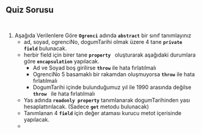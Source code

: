 ## Quiz Sorusu ##
**``` ```**
1. Aşağıda Verilenlere Göre **```Ogrenci```** adında **```abstract```** bir sınıf tanımlayınız
    - ad, soyad, ogrenciNo, dogumTarihi olmak üzere 4 tane **```private field```** bulunacak. 
    - herbir field için birer tane **```property ```** oluşturarak aşağıdaki durumlara göre **```encapsulation```** yapılacak. 
      - Ad ve Soyad boş girilirse **``` throw ```** ile hata fırlatılmalı
      - OgrenciNo 5 basamaklı bir rakamdan oluşmuyorsa **``` throw ```** ile hata fırlatılmalı
      - DogumTarihi içinde bulunduğumuz yıl ile 1990 arasında değilse **``` throw  ```** ile hata fırlatılmalı
    - Yas adında **```readonly property```**  tanımlanarak dogumTarihinden yası hesaplattırılacak. (Sadece **```get```** metodu bulunacak)
    - Tanımlanan 4 **``` field ```** için değer ataması kurucu metot içerisinde yapılacak.
    - 
